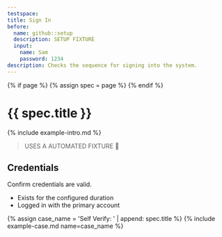 ```yaml
---
testspace:
title: Sign In
before:
  name: github::setup
  description: SETUP FIXTURE
  input:
    name: Sam
    password: 1234
description: Checks the sequence for signing into the system. 
---
```


{% if page %} {% assign spec = page %} {% endif %}

# {{ spec.title }}
{% include example-intro.md %}

> USES A AUTOMATED FIXTURE 🎁

## Credentials
Confirm credentials are valid.

- Exists for the configured duration
- Logged in with the primary account


{% assign case_name = 'Self Verify: ' | append: spec.title %}
{% include example-case.md name=case_name %}

